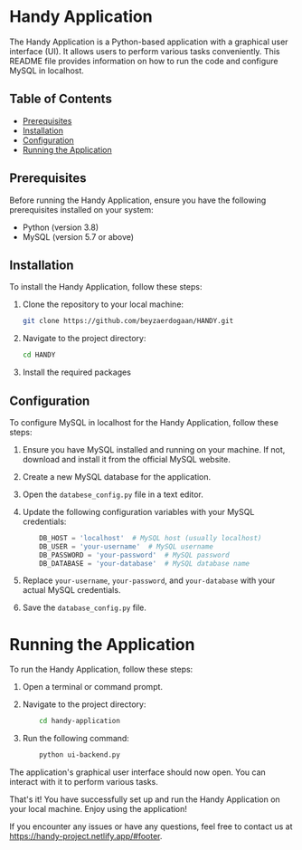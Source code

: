 # Handy Application

The Handy Application is a Python-based application with a graphical user interface (UI). It allows users to perform various tasks conveniently. This README file provides information on how to run the code and configure MySQL in localhost.

## Table of Contents

- [Prerequisites](#prerequisites)
- [Installation](#installation)
- [Configuration](#configuration)
- [Running the Application](#running-the-application)

## Prerequisites

Before running the Handy Application, ensure you have the following prerequisites installed on your system:

- Python (version 3.8)
- MySQL (version 5.7 or above)

## Installation

To install the Handy Application, follow these steps:

1. Clone the repository to your local machine:

   ```bash
   git clone https://github.com/beyzaerdogaan/HANDY.git
   ```
2. Navigate to the project directory:

   ```bash
   cd HANDY
   ```
3. Install the required packages
   

## Configuration

To configure MySQL in localhost for the Handy Application, follow these steps:

1. Ensure you have MySQL installed and running on your machine. If not, download and install it from the official MySQL website.

2. Create a new MySQL database for the application.

3. Open the `databese_config.py` file in a text editor.

4. Update the following configuration variables with your MySQL credentials:

    ```python 
        DB_HOST = 'localhost'  # MySQL host (usually localhost)
        DB_USER = 'your-username'  # MySQL username
        DB_PASSWORD = 'your-password'  # MySQL password
        DB_DATABASE = 'your-database'  # MySQL database name
    ```

5. Replace `your-username`, `your-password`, and `your-database` with your actual MySQL credentials.

6. Save the `database_config.py` file.
   
# Running the Application
To run the Handy Application, follow these steps:

1. Open a terminal or command prompt.

2. Navigate to the project directory:

   ```bash 
       cd handy-application
   ```

3. Run the following command:
    ```bash 
        python ui-backend.py
    ```
   
The application's graphical user interface should now open. You can interact with it to perform various tasks.

That's it! You have successfully set up and run the Handy Application on your local machine. Enjoy using the application!

If you encounter any issues or have any questions, feel free to contact us at https://handy-project.netlify.app/#footer.
</br></br>

